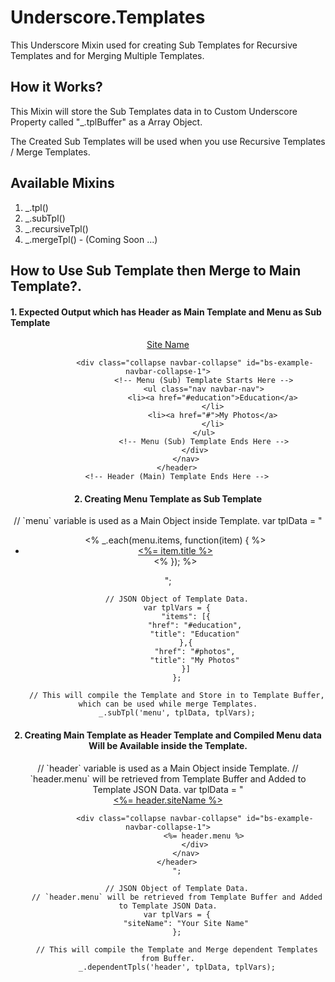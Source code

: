 Underscore.Templates
====================

This Underscore Mixin used for creating Sub Templates for Recursive Templates and for Merging Multiple Templates.

<h2>How it Works?</h2>
<p>This Mixin will store the Sub Templates data in to Custom Underscore Property called "_.tplBuffer" as a Array Object.</p>
<p>The Created Sub Templates will be used when you use Recursive Templates / Merge Templates.</p>

<h2>Available Mixins</h2>
<p>
<ol>
 <li>_.tpl()</li>
 <li>_.subTpl()</li>
 <li>_.recursiveTpl()</li>
 <li>_.mergeTpl() - (Coming Soon ...)</li>
</ol>
</p>

<h2>How to Use Sub Template then Merge to Main Template?.</h2>
<h4>1. Expected Output which has Header as Main Template and Menu as Sub Template</h4>
        <!-- Header (Main) Template Starts Here -->
        <header class="main-header">
            <nav id="menu" class="navbar navbar-default" role="navigation">
                <div class="navbar-header">
                    <a class="navbar-brand active" href="#">Site Name</a>
                </div>

                <div class="collapse navbar-collapse" id="bs-example-navbar-collapse-1">
                    <!-- Menu (Sub) Template Starts Here -->
                    <ul class="nav navbar-nav">
                        <li><a href="#education">Education</a>
                        </li>
                        <li><a href="#">My Photos</a>
                        </li>
                    </ul>
                    <!-- Menu (Sub) Template Ends Here -->
                </div>
            </nav>
        </header>
        <!-- Header (Main) Template Ends Here -->

<h4>2. Creating Menu Template as Sub Template</h4>
        // `menu` variable is used as a Main Object inside Template.
        var tplData = "
            <ul class="nav navbar-nav">
                <% _.each(menu.items, function(item) { %>
                    <li><a href="#<%= item.href %>"> <%= item.title %> </a></li>
                <% }); %>
            </ul>
        ";

        // JSON Object of Template Data.
        var tplVars = {
            "items": [{
                "href": "#education",
                "title": "Education"
            },{
                "href": "#photos",
                "title": "My Photos"
            }]
        };

        // This will compile the Template and Store in to Template Buffer, which can be used while merge Templates.
        _.subTpl('menu', tplData, tplVars);
        
<h4>2. Creating Main Template as Header Template and Compiled Menu data Will be Available inside the Template.</h4>
        // `header` variable is used as a Main Object inside Template.
        // `header.menu` will be retrieved from Template Buffer and Added to Template JSON Data.
        var tplData = "
        <header class="main-header">
            <nav id="menu" class="navbar navbar-default" role="navigation">
                <div class="navbar-header">
                    <a class="navbar-brand active" href="#"><%= header.siteName %></a>
                </div>

                <div class="collapse navbar-collapse" id="bs-example-navbar-collapse-1">
                    <%= header.menu %>
                </div>
            </nav>
        </header>
        ";

        // JSON Object of Template Data.
        // `header.menu` will be retrieved from Template Buffer and Added to Template JSON Data.
        var tplVars = {
            "siteName": "Your Site Name"
        };

        // This will compile the Template and Merge dependent Templates from Buffer.
        _.dependentTpls('header', tplData, tplVars);
